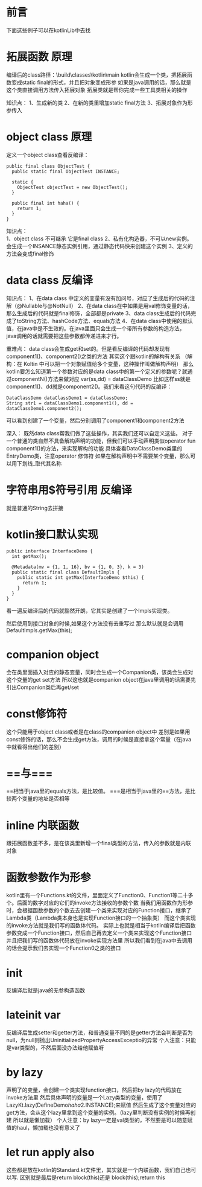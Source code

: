# 前言
 下面这些例子可以在kotlinLib中去找
 
# 拓展函数 原理
编译后的class路径：\build\classes\kotlin\main
kotlin会生成一个类，把拓展函数变成static final的形式，并且把对象变成形参
如果是java调用的话，那么就是这个类直接调用方法传入拓展对象
拓展类就是帮你完成一些工具类相关的操作

知识点：
1、生成新的类
2、在新的类里增加static final方法
3、拓展对象作为形参传入

# object class 原理

定义一个object class查看反编译：
```
public final class ObjectTest {
  public static final ObjectTest INSTANCE;
  
  static {
    ObjectTest objectTest = new ObjectTest();
  }
  
  public final int haha() {
    return 1;
  }
}
```
知识点：  
1、object class 不可继承  它是final class
2、私有化构造器，不可以new实例。会生成一个INSANCE静态实例引用，通过静态代码快来创建这个实例
3、定义的方法会变成final修饰

# data class 反编译

知识点：
1、在data class 中定义的变量有没有加问号，对应了生成后的代码的注解（@Nullable与@NotNull）
2、在data class在中如果是用val修饰变量的话，那么生成后的代码就是final修饰，全部都是private
3、data class生成后的代码完成了toString方法、hashCode方法、equals方法
4、在data class中使用的默认值，在java中是不生效的。在java里面只会生成一个带所有参数的构造方法，
java调用的话就需要把这些参数都传递进来才行。

重难点：
data class会生成get和set的。但是看反编译的代码却发现有component1()、component2()之类的方法
其实这个跟kotlin的解构有关系
（解构：在 Koltin 中可以把一个对象赋值给多个变量，这种操作叫做解构声明）
那么kotlin要怎么知道第一个参数对应的是data class中的第一个定义的参数呢？就通过componentN()方法来做对应
 var(ss,dd) = dataClassDemo
 比如这样ss就是component1()、dd就是component2()。我们来看这句代码的反编译：
 ```
DataClassDemo dataClassDemo1 = dataClassDemo;
String str1 = dataClassDemo1.component1(), dd = dataClassDemo1.component2();
```
可以看到创建了一个变量，然后分别调用了component1和component2方法

深入：
既然data class帮我们做了这些操作，其实我们还可以自定义这些。
对于一个普通的类自然不具备解构声明的功能，但我们可以手动声明类似operator fun component1()的方法，来实现解构的功能
具体查看DataClassDemo类里的EntryDemo类，注意operator 修饰符
如果在解构声明中不需要某个变量，那么可以用下划线_取代其名称

# 字符串用$符号引用 反编译
就是普通的String去拼接

# kotlin接口默认实现
```
public interface InterfaceDemo {
  int getMax();
  
  @Metadata(mv = {1, 1, 16}, bv = {1, 0, 3}, k = 3)
  public static final class DefaultImpls {
    public static int getMax(InterfaceDemo $this) {
      return 1;
    }
  }
}

```
看一遍反编译后的代码就豁然开朗，它其实是创建了一个Impls实现类。

然后使用到接口对象的时候,如果这个方法没有去重写过 那么默认就是会调用DefaultImpls.getMax(this);

# companion object

会在类里面插入对应的静态变量，同时会生成一个Companion类，该类会生成对这个变量的get set方法
所以这也就是companion object在java里调用的话需要先引出Companion类后再get/set

# const修饰符
这个只能用于object class或者是在class的companion object中
差别是如果用const修饰的话，那么不会生成get方法，调用的时候是直接拿这个常量（在java中就看得出他们的差别）

# ==与===
==相当于java里的equals方法，是比较值。 ===是相当于java里的==方法，是比较两个变量的地址是否相等

# inline 内联函数
跟拓展函数差不多，是在该类里新增一个final类型的方法，传入的参数就是内联对象


# 函数参数作为形参

kotlin里有一个Functions.kt的文件，里面定义了Function0、Function1等二十多个。后面的数字对应的它们的invoke方法接收的参数个数
当我们用函数作为形参时，会根据函数参数的个数去去创建一个类来实现对应的Function接口，继承了Lambda类（Lambda类本身也是实现Function接口的一个抽象类）
而这个类实现的invoke方法就是我们写的函数体代码。
实际上也就是相当于kotlin编译后把函数参数变成一个Function接口，然后自己再去定义一个类来实现这个Function接口并且把我们写的函数体代码放在invoke实现方法里
所以我们看到在java中去调用的话会提示我们去实现一个Function0之类的接口

# init
反编译后就是java的无参构造函数

# lateinit var
反编译后生成setter和getter方法，和普通变量不同的是getter方法会判断是否为null，为null则抛出UninitializedPropertyAccessExceptio的异常
个人注意：只能是var类型的，不然后面没办法给他赋值呀
# by lazy 
声明了的变量，会创建一个类实现function接口，然后把by lazy的代码放在invoke方法里
然后具体声明的变量是一个Lazy类型的变量，使用了LazyKt.lazy(DefineDemo$haha$2.INSTANCE);来赋值
然后生成了这个变量对应的get方法，会从这个lazy里拿到这个变量的实例。（lazy里判断没有实例的时候再创建 所以就是懒加载）
个人注意：by lazy一定是val类型的，不然要是可以随意赋值的haul，懒加载也没有意义了

# let run apply also
这些都是放在kotlin的Standard.kt文件里，其实就是一个内联函数，我们自己也可以写.
区别就是最后是return block(this)还是 block(this);return this